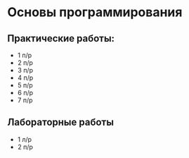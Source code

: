 # Основы программирования

## Практические работы:

- 1 п/р
- 2 п/р
- 3 п/р
- 4 п/р
- 5 п/р
- 6 п/р
- 7 п/р

## Лабораторные работы

- 1 л/р
- 2 п/р
